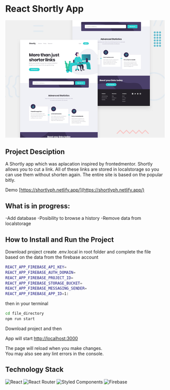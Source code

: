 # React Shortly App

![alt text](https://github.com/pokrywa1/url-shortening/blob/master/preview.jpg?raw=true)

## Project Desciption

A Shortly app which was aplacation inspired by frontedmentor. Shortly allows you to cut a link. All of these links are stored in localstorage so you can use them without shorten again. The entire site is based on the popular bitly.

Demo [https://shortlyph.netlify.app/](https://shortlyph.netlify.app/)

## What is in progress:
-Add database
-Posibility to browse a history
-Remove data from localstorage

## How to Install and Run the Project

Download project create .env.local in root folder and complete the file based on the data from the firebase account

```zsh
REACT_APP_FIREBASE_API_KEY=
REACT_APP_FIREBASE_AUTH_DOMAIN=
REACT_APP_FIREBASE_PROJECT_ID=
REACT_APP_FIREBASE_STORAGE_BUCKET=
REACT_APP_FIREBASE_MESSAGING_SENDER=
REACT_APP_FIREBASE_APP_ID=1:

```
then in your terminal

```zsh
cd file_directory
npm run start
```
Download project and then

App will start [http://localhost:3000](http://localhost:3000)


The page will reload when you make changes.\
You may also see any lint errors in the console.

## Technology Stack
![React](https://img.shields.io/badge/react-%2320232a.svg?style=for-the-badge&logo=react&logoColor=%2361DAFB)
![React Router](https://img.shields.io/badge/React_Router-CA4245?style=for-the-badge&logo=react-router&logoColor=white)
![Styled Components](https://img.shields.io/badge/styled--components-DB7093?style=for-the-badge&logo=styled-components&logoColor=white)
![Firebase](https://img.shields.io/badge/firebase-%23039BE5.svg?style=for-the-badge&logo=firebase)

  </div>
